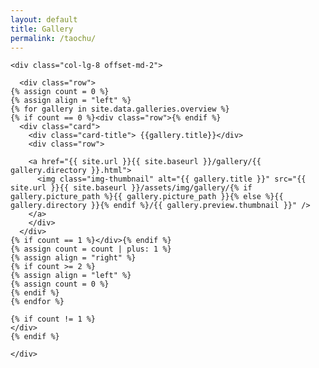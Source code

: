 ```yaml
---
layout: default
title: Gallery
permalink: /taochu/
---
```



    <div class="col-lg-8 offset-md-2">

      <div class="row">
    {% assign count = 0 %}
    {% assign align = "left" %}
    {% for gallery in site.data.galleries.overview %}
    {% if count == 0 %}<div class="row">{% endif %}
      <div class="card">
        <div class="card-title"> {{gallery.title}}</div>
        <div class="row">

        <a href="{{ site.url }}{{ site.baseurl }}/gallery/{{ gallery.directory }}.html">
          <img class="img-thumbnail" alt="{{ gallery.title }}" src="{{ site.url }}{{ site.baseurl }}/assets/img/gallery/{% if gallery.picture_path %}{{ gallery.picture_path }}{% else %}{{ gallery.directory }}{% endif %}/{{ gallery.preview.thumbnail }}" />
        </a>
        </div>
      </div>
    {% if count == 1 %}</div>{% endif %}
    {% assign count = count | plus: 1 %}
    {% assign align = "right" %}
    {% if count >= 2 %}
    {% assign align = "left" %}
    {% assign count = 0 %}
    {% endif %}
    {% endfor %}

    {% if count != 1 %}
    </div>
    {% endif %}

    </div>
</div>
